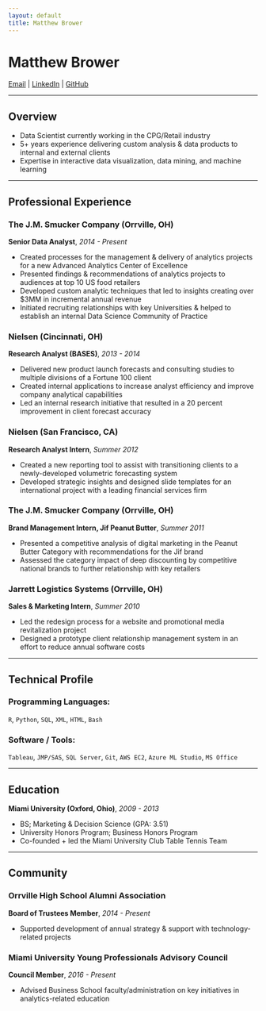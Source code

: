 ```yaml
---
layout: default
title: Matthew Brower
---
```

Matthew Brower
==================
<div id="webaddress">
<a href="mailto:matthew.a.brower@gmail.com">Email</a>
| <a href="https://www.linkedin.com/in/matthewabrower">LinkedIn</a>
| <a href="https://github.com/matthewbrower">GitHub</a>
</div>

---

## Overview
- Data Scientist currently working in the CPG/Retail industry
- 5+ years experience delivering custom analysis & data products to internal and external clients 
- Expertise in interactive data visualization, data mining, and machine learning

***

## Professional Experience

### The J.M. Smucker Company (Orrville, OH)
__Senior Data Analyst__, _2014 - Present_

- Created processes for the management & delivery of analytics projects for a new Advanced Analytics Center of Excellence
- Presented findings & recommendations of analytics projects to audiences at top 10 US food retailers
- Developed custom analytic techniques that led to insights creating over $3MM in incremental annual revenue
- Initiated recruiting relationships with key Universities & helped to establish an internal Data Science Community of Practice

### Nielsen (Cincinnati, OH)
__Research Analyst (BASES)__, _2013 - 2014_

- Delivered new product launch forecasts and consulting studies to multiple divisions of a Fortune 100 client
- Created internal applications to increase analyst efficiency and improve company analytical capabilities
- Led an internal research initiative that resulted in a 20 percent improvement in client forecast accuracy

### Nielsen (San Francisco, CA)
__Research Analyst Intern__, _Summer 2012_

- Created a new reporting tool to assist with transitioning clients to a newly-developed volumetric forecasting system
- Developed strategic insights and designed slide templates for an international project with a leading financial services firm

### The J.M. Smucker Company (Orrville, OH)
__Brand Management Intern, Jif Peanut Butter__, _Summer 2011_

- Presented a competitive analysis of digital marketing in the Peanut Butter Category with recommendations for the Jif brand
- Assessed the category impact of deep discounting by competitive national brands to further relationship with key retailers

### Jarrett Logistics Systems (Orrville, OH)
__Sales & Marketing Intern__, _Summer 2010_

- Led the redesign process for a website and promotional media revitalization project
- Designed a prototype client relationship management system in an effort to reduce annual software costs

___

## Technical Profile

### Programming Languages:

`R`, `Python`, `SQL`, `XML`, `HTML`, `Bash`

### Software / Tools:

`Tableau`, `JMP/SAS`, `SQL Server`, `Git`, `AWS EC2`, `Azure ML Studio`, `MS Office`

___

## Education
__Miami University (Oxford, Ohio)__, _2009 - 2013_

- BS; Marketing & Decision Science (GPA: 3.51)
- University Honors Program; Business Honors Program
- Co-founded + led the Miami University Club Table Tennis Team

___

## Community
### Orrville High School Alumni Association
__Board of Trustees Member__, _2014 - Present_

- Supported development of annual strategy & support with technology-related projects

### Miami University Young Professionals Advisory Council
__Council Member__, _2016 - Present_

- Advised Business School faculty/administration on key initiatives in analytics-related education

<!-- ### Footer

Last updated: July 2017 -->

